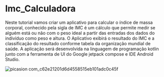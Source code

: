 # Imc_Calculadora

Neste tutorial vamos criar um aplicativo para calcular o índice de massa corporal,
conhecido pela sigla de IMC é um cálculo que permite medir se alguém está ou não
com o peso ideal a partir das entradas dos dados do indivíduo como peso e altura.
O Aplicativo exibirá o resultado do IMC e a classificação do resultado conforme
tabela da organização mundial de saúde. A aplicação será desenvolvida na linguagem de
programação kotlin junto com a ferramenta de UI do Google jetpack compose e IDE Android Studio.

![picasion com_c62e21201d6d4558515eb101adc0c45f](https://user-images.githubusercontent.com/72363971/206791576-9505a1e6-29a3-4379-9704-aa08840efe84.gif)

